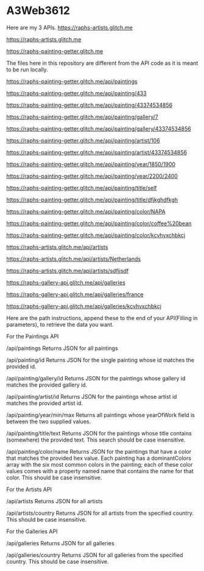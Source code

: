 # A3Web3612


Here are my 3 APIs.
https://raphs-artists.glitch.me

https://raphs-artists.glitch.me

https://raphs-painting-getter.glitch.me

The files here in this repository are different from the API code as it is meant to be run locally.

https://raphs-painting-getter.glitch.me/api/paintings

https://raphs-painting-getter.glitch.me/api/painting/433

https://raphs-painting-getter.glitch.me/api/painting/43374534856

https://raphs-painting-getter.glitch.me/api/painting/gallery/7

https://raphs-painting-getter.glitch.me/api/painting/gallery/43374534856

https://raphs-painting-getter.glitch.me/api/painting/artist/106

https://raphs-painting-getter.glitch.me/api/painting/artist/43374534856

https://raphs-painting-getter.glitch.me/api/painting/year/1850/1900

https://raphs-painting-getter.glitch.me/api/painting/year/2200/2400

https://raphs-painting-getter.glitch.me/api/painting/title/self

https://raphs-painting-getter.glitch.me/api/painting/title/dfjkghdfkgh

https://raphs-painting-getter.glitch.me/api/painting/color/NAPA

https://raphs-painting-getter.glitch.me/api/painting/color/coffee%20bean

https://raphs-painting-getter.glitch.me/api/painting/color/kcvhvxchbkcj

https://raphs-artists.glitch.me/api/artists

https://raphs-artists.glitch.me/api/artists/Netherlands

https://raphs-artists.glitch.me/api/artists/sdfjjsdf

https://raphs-gallery-api.glitch.me/api/galleries

https://raphs-gallery-api.glitch.me/api/galleries/france

https://raphs-gallery-api.glitch.me/api/galleries/kcvhvxchbkcj



Here are the path instructions, append these to the end of your API(Filling in parameters), to retrieve the data you want.

For the Paintings API

/api/paintings 
Returns JSON for all paintings

/api/painting/id
Returns JSON for the single painting whose id
matches the provided id.

/api/painting/gallery/id 
Returns JSON for the paintings whose gallery id
matches the provided gallery id.

/api/painting/artist/id 
Returns JSON for the paintings whose artist id
matches the provided artist id.

/api/painting/year/min/max
Returns all paintings whose yearOfWork field is
between the two supplied values.

/api/painting/title/text 
Returns JSON for the paintings whose title contains
(somewhere) the provided text. This search should
be case insensitive.

/api/painting/color/name 
Returns JSON for the paintings that have a color that
matches the provided hex value. Each painting has a
dominantColors array with the six most common
colors in the painting; each of these color values
comes with a property named name that contains
the name for that color. This should be case
insensitive.


For the Artists API


/api/artists
Returns JSON for all artists

/api/artists/country 
Returns JSON for all artists from the specified
country. This should be case insensitive.


For the Galleries API

/api/galleries 
Returns JSON for all galleries

/api/galleries/country 
Returns JSON for all galleries from the specified
country. This should be case insensitive.
